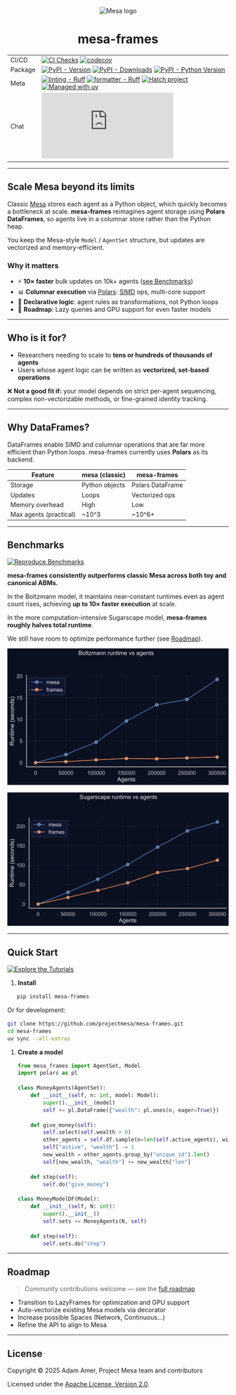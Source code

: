 <!-- markdownlint-disable MD033 -->
<p align="center">
    <img src="https://raw.githubusercontent.com/projectmesa/mesa/main/docs/images/mesa_logo.png" alt="Mesa logo" width="96">
</p>

<h1 align="center">mesa-frames</h1>
<!-- markdownlint-enable MD033 -->

|         |                                                                                                                                                                                                                                                                                                                                                                                                                                                                                           |
| ------- | ----------------------------------------------------------------------------------------------------------------------------------------------------------------------------------------------------------------------------------------------------------------------------------------------------------------------------------------------------------------------------------------------------------------------------------------------------------------------------------------- |
| CI/CD   | [![CI Checks](https://github.com/projectmesa/mesa-frames/actions/workflows/build.yml/badge.svg?branch=main)](https://github.com/projectmesa/mesa-frames/actions/workflows/build.yml) [![codecov](https://codecov.io/gh/projectmesa/mesa-frames/branch/main/graph/badge.svg)](https://app.codecov.io/gh/projectmesa/mesa-frames)                                                                                                                     |
| Package | [![PyPI - Version](https://img.shields.io/pypi/v/mesa-frames.svg?logo=pypi&label=PyPI&logoColor=gold)](https://pypi.org/project/mesa-frames/) [![PyPI - Downloads](https://img.shields.io/pypi/dm/mesa-frames.svg?color=blue&label=Downloads&logo=pypi&logoColor=gold)](https://pypi.org/project/mesa-frames/) [![PyPI - Python Version](https://img.shields.io/pypi/pyversions/mesa-frames.svg?logo=python&label=Python&logoColor=gold)](https://pypi.org/project/mesa-frames/) |
| Meta    | [![linting - Ruff](https://img.shields.io/endpoint?url=https://raw.githubusercontent.com/astral-sh/ruff/main/assets/badge/v2.json)](https://docs.astral.sh/ruff/) [![formatter - Ruff](https://img.shields.io/badge/formatter-Ruff-0f172a?logo=ruff&logoColor=white)](https://docs.astral.sh/ruff/formatter/) [![Hatch project](https://img.shields.io/badge/%F0%9F%A5%9A-Hatch-4051b5.svg)](https://github.com/pypa/hatch) [![Managed with uv](https://img.shields.io/badge/managed%20with-uv-5a4fcf?logo=uv&logoColor=white)](https://github.com/astral-sh/uv) |
| Chat    | [![chat](https://img.shields.io/matrix/project-mesa:matrix.org?label=chat&logo=Matrix)](https://matrix.to/#/#project-mesa:matrix.org)                                                                                                                                                                                                                                                                                                                                                      |

---

## Scale Mesa beyond its limits

Classic [Mesa](https://github.com/projectmesa/mesa) stores each agent as a Python object, which quickly becomes a bottleneck at scale.
**mesa-frames** reimagines agent storage using **Polars DataFrames**, so agents live in a columnar store rather than the Python heap.

You keep the Mesa-style `Model` / `AgentSet` structure, but updates are vectorized and memory-efficient.

### Why it matters

- ⚡ **10× faster** bulk updates on 10k+ agents ([see Benchmarks](#benchmarks))
- 📊 **Columnar execution** via [Polars](https://docs.pola.rs/): [SIMD](https://en.wikipedia.org/wiki/Single_instruction,_multiple_data) ops, multi-core support
- 🔄 **Declarative logic**: agent rules as transformations, not Python loops
- 🚀 **Roadmap**: Lazy queries and GPU support for even faster models

---

## Who is it for?

- Researchers needing to scale to **tens or hundreds of thousands of agents**
- Users whose agent logic can be written as **vectorized, set-based operations**

❌ **Not a good fit if:** your model depends on strict per-agent sequencing, complex non-vectorizable methods, or fine-grained identity tracking.

---

## Why DataFrames?

DataFrames enable SIMD and columnar operations that are far more efficient than Python loops.
mesa-frames currently uses **Polars** as its backend.

| Feature                | mesa (classic) | mesa-frames |
| ---------------------- | -------------- | ----------- |
| Storage                | Python objects | Polars DataFrame |
| Updates                | Loops          | Vectorized ops |
| Memory overhead        | High           | Low |
| Max agents (practical) | ~10^3           | ~10^6+ |

---

## Benchmarks

[![Reproduce Benchmarks](https://img.shields.io/badge/Reproduce%20Benchmarks-📊-orange?style=for-the-badge)](https://github.com/projectmesa/mesa-frames/blob/main/benchmarks/README.md)

**mesa-frames consistently outperforms classic Mesa across both toy and canonical ABMs.**

In the Boltzmann model, it maintains near-constant runtimes even as agent count rises, achieving **up to 10× faster execution** at scale.

In the more computation-intensive Sugarscape model, **mesa-frames roughly halves total runtime**.

We still have room to optimize performance further (see [Roadmap](#roadmap)).

![Benchmark: Boltzmann Wealth](docs/general/plots/boltzmann.svg)

![Benchmark: Sugarscape IG](docs/general/plots/sugarscape.svg)

---

## Quick Start

[![Explore the Tutorials](https://img.shields.io/badge/Explore%20the%20Tutorials-📚-blue?style=for-the-badge)](/mesa-frames/tutorials/2_introductory_tutorial/)

1. **Install**

```bash
   pip install mesa-frames
```

Or for development:

```bash
git clone https://github.com/projectmesa/mesa-frames.git
cd mesa-frames
uv sync --all-extras
```

1. **Create a model**

   ```python
   from mesa_frames import AgentSet, Model
   import polars as pl

   class MoneyAgents(AgentSet):
       def __init__(self, n: int, model: Model):
           super().__init__(model)
           self += pl.DataFrame({"wealth": pl.ones(n, eager=True)})

       def give_money(self):
           self.select(self.wealth > 0)
           other_agents = self.df.sample(n=len(self.active_agents), with_replacement=True)
           self["active", "wealth"] -= 1
           new_wealth = other_agents.group_by("unique_id").len()
           self[new_wealth, "wealth"] += new_wealth["len"]

       def step(self):
           self.do("give_money")

   class MoneyModelDF(Model):
       def __init__(self, N: int):
           super().__init__()
           self.sets += MoneyAgents(N, self)

       def step(self):
           self.sets.do("step")
   ```

---

## Roadmap

> Community contributions welcome — see the [full roadmap](https://projectmesa.github.io/mesa-frames/roadmap)

- Transition to LazyFrames for optimization and GPU support
- Auto-vectorize existing Mesa models via decorator
- Increase possible Spaces (Network, Continuous...)
- Refine the API to align to Mesa

---

## License

Copyright © 2025 Adam Amer, Project Mesa team and contributors

Licensed under the [Apache License, Version 2.0](https://raw.githubusercontent.com/projectmesa/mesa-frames/refs/heads/main/LICENSE).
